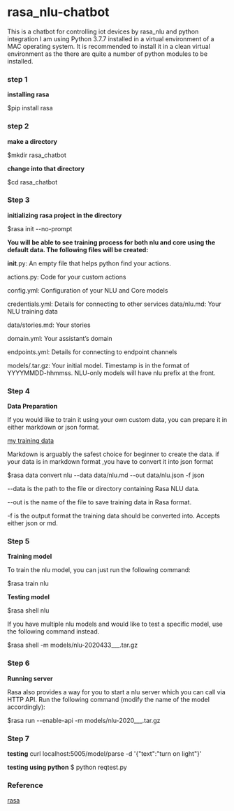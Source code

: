 # rasa_nlu-chatbot
This is a chatbot for controlling iot devices by rasa_nlu and python integration 
I am using Python 3.7.7 installed in a virtual environment of a MAC operating system. It is recommended to install it in a clean virtual environment as the there are quite a number of python modules to be installed.

### step 1
__installing rasa__

$pip install rasa

### step 2
__make a directory__

$mkdir rasa_chatbot

**change into that directory**

$cd rasa_chatbot

 ### Step 3
 **initializing rasa project in the directory** 
 
 $rasa init --no-prompt


**You will be able to see training process for both nlu and core using the default data. The following files will be created:**

__init__.py: An empty file that helps python find your actions. 

 actions.py: Code for your custom actions
 
config.yml: Configuration of your NLU and Core models

credentials.yml: Details for connecting to other services data/nlu.md: Your NLU training data

data/stories.md: Your stories

domain.yml: Your assistant’s domain

endpoints.yml: Details for connecting to endpoint channels

models/<timestamp>.tar.gz: Your initial model. Timestamp is in the format of YYYYMMDD-hhmmss. NLU-only models will have nlu prefix at the front.

### Step 4
**Data Preparation**

If you would like to train it using your own custom data, you can prepare it in either markdown or json format.

[my training data](data/nlu.json)

Markdown is arguably the safest choice for beginner to create the data. 
if your data is in markdown format ,you have to convert it into json format

$rasa data convert nlu --data data/nlu.md --out data/nlu.json -f json

--data is the path to the file or directory containing Rasa NLU data.

--out is the name of the file to save training data in Rasa format.

-f is the output format the training data should be converted into. Accepts either json or md.

### Step 5

**Training model**

To train the nlu model, you can just run the following command:

$rasa train nlu

**Testing model**

$rasa shell nlu

If you have multiple nlu models and would like to test a specific model, use the following command instead.

$rasa shell -m models/nlu-2020433___.tar.gz

### Step 6
**Running server**

Rasa also provides a way for you to start a nlu server which you can call via HTTP API. Run the following command (modify the name of the model accordingly):

$rasa run --enable-api -m models/nlu-2020___.tar.gz


### Step 7
**testing**
curl localhost:5005/model/parse -d '{"text":"turn on light"}'

**testing using python**
$ python reqtest.py

### Reference

[rasa](https://rasa.com/docs/rasa)



















